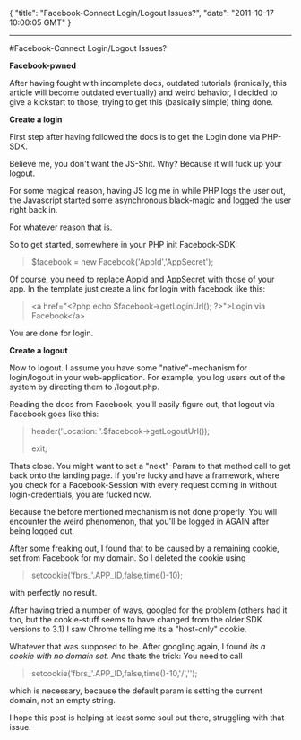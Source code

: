 {
  "title": "Facebook-Connect Login/Logout Issues?",
  "date": "2011-10-17 10:00:05 GMT"
}

---

#Facebook-Connect Login/Logout Issues?
<p><strong>Facebook-pwned</strong></p>&#13;
<p>After having fought with incomplete docs, outdated tutorials (ironically, this article will become outdated eventually) and weird behavior, I decided to give a kickstart to those, trying to get this (basically simple) thing done.</p>&#13;
<p><strong>Create a login</strong></p>&#13;
<p>First step after having followed the docs is to get the Login done via PHP-SDK.</p>&#13;
<p>Believe me, you don't want the JS-Shit. Why? Because it will fuck up your logout.</p>&#13;
<p>For some magical reason, having JS log me in while PHP logs the user out, the Javascript started some asynchronous black-magic and logged the user right back in.</p>&#13;
<p>For whatever reason that is.</p>&#13;
<p>So to get started, somewhere in your PHP init Facebook-SDK:</p>&#13;
<blockquote>&#13;
<p>$facebook = new Facebook('AppId','AppSecret');</p>&#13;
</blockquote>&#13;
<p>Of course, you need to replace AppId and AppSecret with those of your app. In the template just create a link for login with facebook like this:</p>&#13;
<blockquote>&#13;
<p>&lt;a href="&lt;?php echo $facebook-&gt;getLoginUrl(); ?&gt;"&gt;Login via Facebook&lt;/a&gt;</p>&#13;
</blockquote>&#13;
<p>You are done for login.</p>&#13;
<p><strong>Create a logout</strong></p>&#13;
<p>Now to logout. I assume you have some "native"-mechanism for login/logout in your web-application. For example, you log users out of the system by directing them to /logout.php.</p>&#13;
<p>Reading the docs from Facebook, you'll easily figure out, that logout via Facebook goes like this:</p>&#13;
<blockquote>&#13;
<p>header('Location: '.$facebook-&gt;getLogoutUrl());</p>&#13;
<p>exit;</p>&#13;
</blockquote>&#13;
<p>Thats close. You might want to set a "next"-Param to that method call to get back onto the landing page. If you're lucky and have a framework, where you check for a Facebook-Session with every request coming in without login-credentials, you are fucked now.</p>&#13;
<p>Because the before mentioned mechanism is not done properly. You will encounter the weird phenomenon, that you'll be logged in AGAIN after being logged out.</p>&#13;
<p>After some freaking out, I found that to be caused by a remaining cookie, set from Facebook for my domain. So I deleted the cookie using</p>&#13;
<blockquote>&#13;
<p>setcookie('fbrs_'.APP_ID,false,time()-10);</p>&#13;
</blockquote>&#13;
<p>with perfectly no result.</p>&#13;
<p>After having tried a number of ways, googled for the problem (others had it too, but the cookie-stuff seems to have changed from the older SDK versions to 3.1) I saw Chrome telling me its a "host-only" cookie.</p>&#13;
<p>Whatever that was supposed to be. After googling again, I found <em>its a cookie with no domain set.</em> And thats the trick: You need to call</p>&#13;
<blockquote>&#13;
<p>setcookie('fbrs_'.APP_ID,false,time()-10,'/','');</p>&#13;
</blockquote>&#13;
<p><span>which is </span>necessary<span>, because the default param is setting the current domain, not an empty string.</span></p>&#13;
<p>I hope this post is helping at least some soul out there, struggling with that issue.</p>&#13;
 